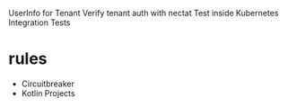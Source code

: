 UserInfo for Tenant
Verify tenant auth with nectat
Test inside Kubernetes
Integration Tests

# rules
- Circuitbreaker
- Kotlin Projects

